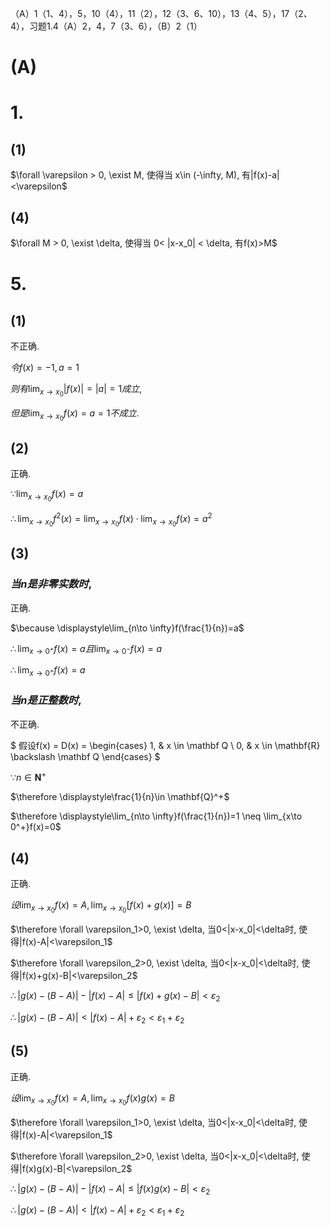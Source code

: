 （A）1（1、4），5，10（4），11（2），12（3、6、10），13（4、5），17（2、4），习题1.4（A）2，4，7（3、6），（B）2（1）

# (A)

# 1.

## (1)

$\forall \varepsilon > 0, \exist M, 使得当 x\in (-\infty, M), 有|f(x)-a|<\varepsilon$

## (4)

$\forall M > 0, \exist \delta, 使得当 0< |x-x_0| < \delta, 有f(x)>M$

# 5.

## (1)

不正确.

$令f(x)=-1, a=1$

$则有 \displaystyle \lim_{x\to x_0}|f(x)|=|a|=1成立,$

$但是 \displaystyle \lim_{x\to x_0}f(x)=a=1不成立.$

## (2)

正确.

$\because\displaystyle \lim_{x\to x_0}f(x)=a$

$\therefore \displaystyle \lim_{x\to x_0}f^2(x)=\lim_{x\to x_0}f(x)\cdot\lim_{x\to x_0}f(x)=a^2$


## (3)

### $当n是非零实数时,$

正确.

$\because \displaystyle\lim_{n\to \infty}f(\frac{1}{n})=a$

$\therefore \displaystyle\lim_{x\to 0^+}f(x)=a 且\lim_{x\to 0^-}f(x)=a$

$\therefore \displaystyle\lim_{x\to 0^+}f(x)=a$

### $当n是正整数时,$

不正确.

$
假设f(x) = D(x) =
\begin{cases}
1, & x \in \mathbf Q \\
0, & x \in \mathbf{R} \backslash \mathbf Q
\end{cases}
$

$\because n\in \mathbf{N}^+$

$\therefore \displaystyle\frac{1}{n}\in \mathbf{Q}^+$

$\therefore \displaystyle\lim_{n\to \infty}f(\frac{1}{n})=1 \neq \lim_{x\to 0^+}f(x)=0$

## (4)

正确.

$设\displaystyle\lim_{x\to x_0}f(x)=A, \lim_{x\to x_0}[f(x)+g(x)]=B$

$\therefore \forall \varepsilon_1>0, \exist \delta, 当0<|x-x_0|<\delta时, 使得|f(x)-A|<\varepsilon_1$

$\therefore \forall \varepsilon_2>0, \exist \delta, 当0<|x-x_0|<\delta时, 使得|f(x)+g(x)-B|<\varepsilon_2$

$\therefore |g(x)-(B-A)|-|f(x)-A| \leq |f(x)+g(x)-B| < \varepsilon_2$

$\therefore |g(x)-(B-A)| < |f(x)-A|  + \varepsilon_2 < \varepsilon_1+\varepsilon_2$

## (5)

正确.

$设\displaystyle\lim_{x\to x_0}f(x)=A, \lim_{x\to x_0}f(x)g(x)=B$

$\therefore \forall \varepsilon_1>0, \exist \delta, 当0<|x-x_0|<\delta时, 使得|f(x)-A|<\varepsilon_1$

$\therefore \forall \varepsilon_2>0, \exist \delta, 当0<|x-x_0|<\delta时, 使得|f(x)g(x)-B|<\varepsilon_2$

$\therefore |g(x)-(B-A)|-|f(x)-A| \leq |f(x)g(x)-B| < \varepsilon_2$

$\therefore |g(x)-(B-A)| < |f(x)-A|  + \varepsilon_2 < \varepsilon_1+\varepsilon_2$

